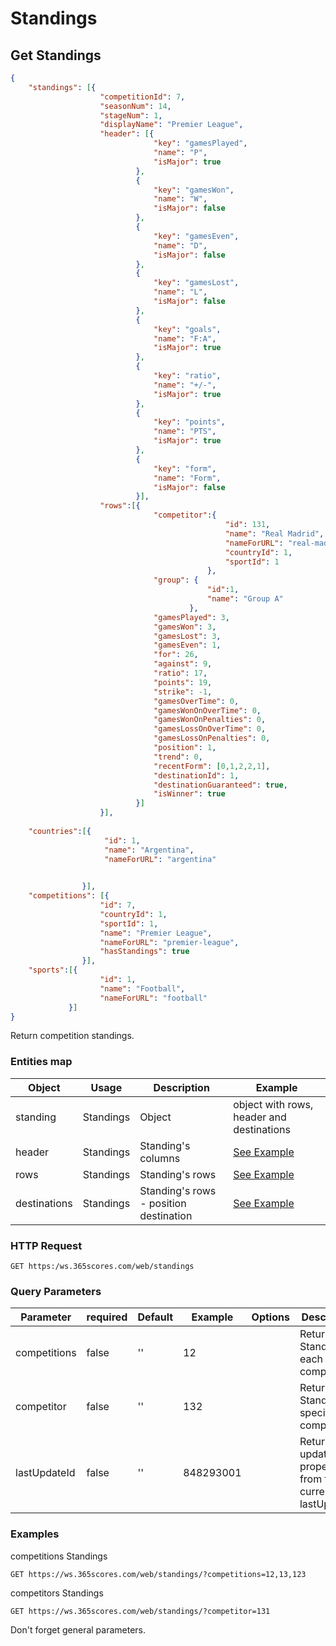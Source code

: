 # Standings

## Get Standings

```json
{
    "standings": [{
                    "competitionId": 7,
                    "seasonNum": 14,
                    "stageNum": 1,
                    "displayName": "Premier League",
                    "header": [{
                                "key": "gamesPlayed",
                                "name": "P",
                                "isMajor": true
                            },
                            {
                                "key": "gamesWon",
                                "name": "W",
                                "isMajor": false
                            },
                            {
                                "key": "gamesEven",
                                "name": "D",
                                "isMajor": false
                            },
                            {
                                "key": "gamesLost",
                                "name": "L",
                                "isMajor": false
                            },
                            {
                                "key": "goals",
                                "name": "F:A",
                                "isMajor": true
                            },
                            {
                                "key": "ratio",
                                "name": "+/-",
                                "isMajor": true
                            },
                            {
                                "key": "points",
                                "name": "PTS",
                                "isMajor": true
                            },
                            {
                                "key": "form",
                                "name": "Form",
                                "isMajor": false
                            }],
                    "rows":[{
                                "competitor":{
                                                "id": 131,
                                                "name": "Real Madrid",
                                                "nameForURL": "real-madrid",
                                                "countryId": 1,
                                                "sportId": 1
                                            },
                                "group": {
                                            "id":1,
                                            "name": "Group A"
                                        },
                                "gamesPlayed": 3,
                                "gamesWon": 3,
                                "gamesLost": 3,
                                "gamesEven": 1,
                                "for": 26,
                                "against": 9,
                                "ratio": 17,
                                "points": 19,
                                "strike": -1,
                                "gamesOverTime": 0,
                                "gamesWonOnOverTime": 0,
                                "gamesWonOnPenalties": 0,
                                "gamesLossOnOverTime": 0,
                                "gamesLossOnPenalties": 0,
                                "position": 1,
                                "trend": 0,
                                "recentForm": [0,1,2,2,1],
                                "destinationId": 1,
                                "destinationGuaranteed": true,
                                "isWinner": true
                            }]
                    }],
    
    "countries":[{
                     "id": 1,
                     "name": "Argentina",
                     "nameForURL": "argentina"
                     

                }],
    "competitions": [{
                    "id": 7,
                    "countryId": 1,
                    "sportId": 1,
                    "name": "Premier League",
                    "nameForURL": "premier-league",
                    "hasStandings": true
                }],
    "sports":[{
                    "id": 1,
                    "name": "Football",
                    "nameForURL": "football"
             }]
}
```

Return competition standings.

### Entities map 

Object | Usage | Description | Example
--------- | ------- | --------- | -----
standing | Standings | Object | object with rows, header and destinations
header | Standings | Standing's columns | [See Example](#header)
rows | Standings | Standing's rows | [See Example](#rows)
destinations | Standings | Standing's rows - position destination | [See Example](#destinations)

### HTTP Request

`GET https:/ws.365scores.com/web/standings`

### Query Parameters

Parameter | required | Default | Example | Options | Description
--------- | ------- | ----------- | --- | ----- | ---------
competitions | false | '' | 12 | | Return Standing for each competition 
competitor | false | '' | 132 | | Return all Standing for specific competitor
lastUpdateId | false | '' | 848293001 | | Return only updated properties from the current lastUpdateId 

### Examples

competitions Standings

`GET https://ws.365scores.com/web/standings/?competitions=12,13,123`

competitors Standings

`GET https://ws.365scores.com/web/standings/?competitor=131`


<aside class="notice">
Don't forget general parameters.
</aside>
